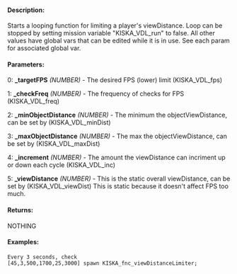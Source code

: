 #### Description:
Starts a looping function for limiting a player's viewDistance. Loop can be stopped by setting mission variable "KISKA_VDL_run" to false. All other values have global vars that can be edited while it is in use. See each param for associated global var.

#### Parameters:
0: **_targetFPS** *(NUMBER)* - The desired FPS (lower) limit (KISKA_VDL_fps)

1: **_checkFreq** *(NUMBER)* - The frequency of checks for FPS (KISKA_VDL_freq)

2: **_minObjectDistance** *(NUMBER)* - The minimum the objectViewDistance, can be set by (KISKA_VDL_minDist)

3: **_maxObjectDistance** *(NUMBER)* - The max the objectViewDistance, can be set by (KISKA_VDL_maxDist)

4: **_increment** *(NUMBER)* - The amount the viewDistance can incriment up or down each cycle (KISKA_VDL_inc)

5: **_viewDistance** *(NUMBER)* - This is the static overall viewDistance, can be set by (KISKA_VDL_viewDist) This is static because it doesn't affect FPS too much.

#### Returns:
NOTHING

#### Examples:
```sqf
Every 3 seconds, check
[45,3,500,1700,25,3000] spawn KISKA_fnc_viewDistanceLimiter;
```

